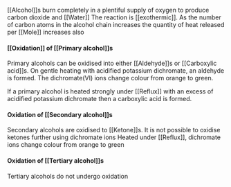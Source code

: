 [[Alcohol]]s burn completely in a plentiful supply of oxygen to produce carbon dioxide and [[Water]]
The reaction is [[exothermic]]. As the number of carbon atoms in the alcohol chain increases the quantity of heat released per [[Mole]] increases also

#### [[Oxidation]] of [[Primary alcohol]]s 
Primary alcohols can be oxidised into either [[Aldehyde]]s or [[Carboxylic acid]]s. On gentle heating with acidified potassium dichromate, an aldehyde is formed. The dichromate(VI) ions change colour from orange to green.

If a primary alcohol is heated strongly under [[Reflux]] with an excess of acidified potassium dichromate then a carboxylic acid is formed.

#### Oxidation of [[Secondary alcohol]]s
Secondary alcohols are oxidised to [[Ketone]]s. It is not possible to oxidise ketones further using dichromate ions
Heated under [[Reflux]], dichromate ions change colour from orange to green

#### Oxidation of [[Tertiary alcohol]]s
Tertiary alcohols do not undergo oxidation 